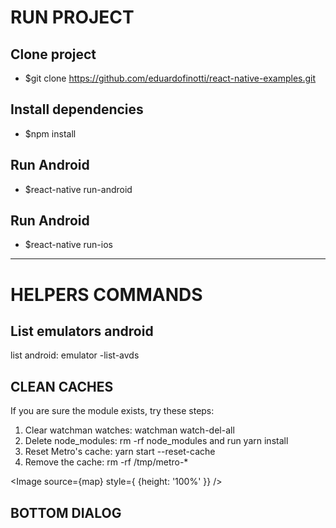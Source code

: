 # RUN PROJECT

## Clone project
 - $git clone https://github.com/eduardofinotti/react-native-examples.git

## Install dependencies
- $npm install

## Run Android
- $react-native run-android

## Run Android
- $react-native run-ios

-------

# HELPERS COMMANDS 


## List emulators android
list android: emulator -list-avds

## CLEAN CACHES
If you are sure the module exists, try these steps:
 1. Clear watchman watches: watchman watch-del-all
 2. Delete node_modules: rm -rf node_modules and run yarn install
 3. Reset Metro's cache: yarn start --reset-cache
 4. Remove the cache: rm -rf /tmp/metro-*


 <Image source={map} style={ {height: '100%' }} />

## BOTTOM DIALOG
 <!-- <RBSheet
    ref={ref => {
    this.Scrollable2 = ref;
    }}
    closeOnDragDown
    height = { 800 }
    customStyles={{
    container: {
        borderTopLeftRadius: 10,
        borderTopRightRadius: 10
    }}}>
    <ScrollView>
    <View style={styles.gridContainer}>
        {/* {data.grids.map(grid => ( */}
        <TouchableOpacity
            // key={grid.icon}
            onPress={() => this.Scrollable2.close()}
            style={styles.gridButtonContainer}>
            <View style={[styles.gridButton, { backgroundColor: '#FFF' }]}>
            {/* s<FAIcon name={grid.icon} style={styles.gridIcon} /> */}
            </View>
            <Text style={styles.gridLabel}>TCHAU!</Text>
        </TouchableOpacity>
        {/* ))} */}
    </View>
    </ScrollView>
</RBSheet> -->

